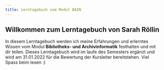 ```yaml
---
title: Lerntagebuch vom Modul BAIN
---
```


## Willkommen zum Lerntagebuch von Sarah Röllin 

In diesem Lerntagebuch werden ich meine Erfahrungen und erlerntes Wissen vom Modul **Bibliotheks- und Archivinformatik** festhalten und mit dir teilen. 
Dieses Lerntagebuch wird im laufe des Semesters ergänzt und wird am 31.01.2022 für die Bewertung der Kursleiter bereitstehen.
Viel Spass beim lesen :)
